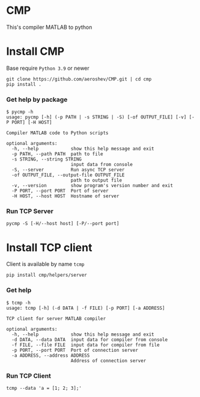 # CMP
This's compiler MATLAB to python

# Install CMP
Base require `Python 3.9` or newer

```shell
git clone https://github.com/aeroshev/CMP.git | cd cmp
pip install .
```

### Get help by package
```shell
$ pycmp -h
usage: pycmp [-h] (-p PATH | -s STRING | -S) [-of OUTPUT_FILE] [-v] [-P PORT] [-H HOST]

Compiler MATLAB code to Python scripts

optional arguments:
  -h, --help            show this help message and exit
  -p PATH, --path PATH  path to file
  -s STRING, --string STRING
                        input data from console
  -S, --server          Run async TCP server
  -of OUTPUT_FILE, --output-file OUTPUT_FILE
                        path to output file
  -v, --version         show program's version number and exit
  -P PORT, --port PORT  Port of server
  -H HOST, --host HOST  Hostname of server
```

### Run TCP Server
```shell
pycmp -S [-H/--host host] [-P/--port port]
```

# Install TCP client
Client is available by name `tcmp`
```shell
pip install cmp/helpers/server 
```

### Get help
```shell
$ tcmp -h
usage: tcmp [-h] (-d DATA | -f FILE) [-p PORT] [-a ADDRESS]

TCP client for server MATLAB compiler

optional arguments:
  -h, --help            show this help message and exit
  -d DATA, --data DATA  input data for compiler from console
  -f FILE, --file FILE  input data for compiler from file
  -p PORT, --port PORT  Port of connection server
  -a ADDRESS, --address ADDRESS
                        Address of connection server

```

### Run TCP Client
```shell
tcmp --data 'a = [1; 2; 3];'
```

